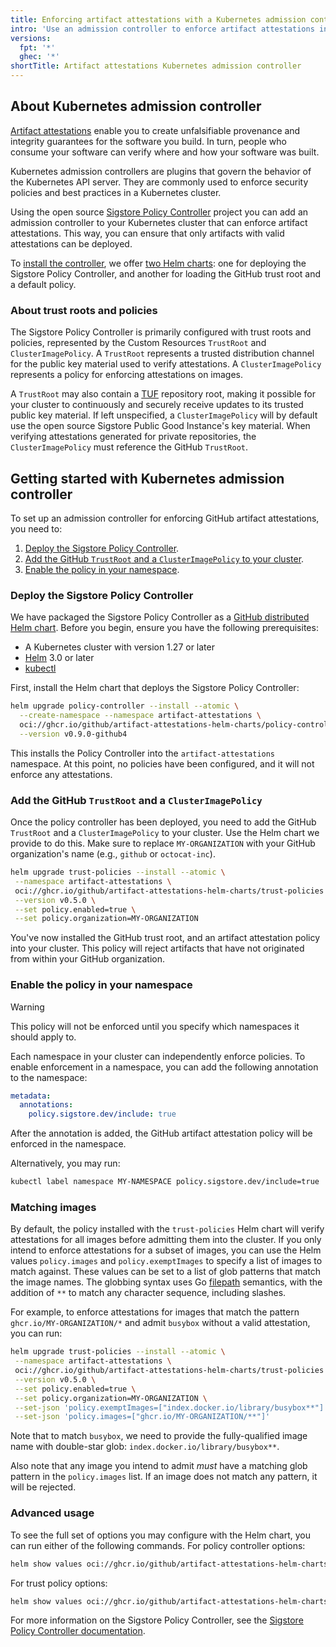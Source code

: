 ```yaml
---
title: Enforcing artifact attestations with a Kubernetes admission controller
intro: 'Use an admission controller to enforce artifact attestations in your Kubernetes cluster.'
versions:
  fpt: '*'
  ghec: '*'
shortTitle: Artifact attestations Kubernetes admission controller
---
```


## About Kubernetes admission controller

[Artifact attestations](/actions/security-guides/using-artifact-attestations-to-establish-provenance-for-builds) enable you to create unfalsifiable provenance and integrity guarantees for the software you build. In turn, people who consume your software can verify where and how your software was built.

Kubernetes admission controllers are plugins that govern the behavior of the Kubernetes API server. They are commonly used to enforce security policies and best practices in a Kubernetes cluster.

Using the open source [Sigstore Policy Controller](https://docs.sigstore.dev/policy-controller/overview/) project you can add an admission controller to your Kubernetes cluster that can enforce artifact attestations. This way, you can ensure that only artifacts with valid attestations can be deployed.

To [install the controller](#getting-started-with-kubernetes-admission-controller), we offer [two Helm charts](https://github.com/github/artifact-attestations-helm-charts): one for deploying the Sigstore Policy Controller, and another for loading the GitHub trust root and a default policy.

### About trust roots and policies

The Sigstore Policy Controller is primarily configured with trust roots and policies, represented by the Custom Resources `TrustRoot` and `ClusterImagePolicy`. A `TrustRoot` represents a trusted distribution channel for the public key material used to verify attestations. A `ClusterImagePolicy` represents a policy for enforcing attestations on images.

A `TrustRoot` may also contain a [TUF](https://theupdateframework.io/) repository root, making it possible for your cluster to continuously and securely receive updates to its trusted public key material. If left unspecified, a `ClusterImagePolicy` will by default use the open source Sigstore Public Good Instance's key material. When verifying attestations generated for private repositories, the `ClusterImagePolicy` must reference the GitHub `TrustRoot`.

## Getting started with Kubernetes admission controller

To set up an admission controller for enforcing GitHub artifact attestations, you need to:

1. [Deploy the Sigstore Policy Controller](#deploy-the-sigstore-policy-controller).
1. [Add the GitHub `TrustRoot` and a `ClusterImagePolicy` to your cluster](#add-the-github-trustroot-and-a-clusterimagepolicy).
1. [Enable the policy in your namespace](#enable-the-policy-in-your-namespace).

### Deploy the Sigstore Policy Controller

We have packaged the Sigstore Policy Controller as a [GitHub distributed Helm chart](https://github.com/github/artifact-attestations-helm-charts). Before you begin, ensure you have the following prerequisites:

* A Kubernetes cluster with version 1.27 or later
* [Helm](https://helm.sh/docs/intro/install/) 3.0 or later
* [kubectl](https://kubernetes.io/docs/tasks/tools/)

First, install the Helm chart that deploys the Sigstore Policy Controller:

```bash copy
helm upgrade policy-controller --install --atomic \
  --create-namespace --namespace artifact-attestations \
  oci://ghcr.io/github/artifact-attestations-helm-charts/policy-controller \
  --version v0.9.0-github4
```

This installs the Policy Controller into the `artifact-attestations` namespace. At this point, no policies have been configured, and it will not enforce any attestations.

### Add the GitHub `TrustRoot` and a `ClusterImagePolicy`

Once the policy controller has been deployed, you need to add the GitHub `TrustRoot` and a `ClusterImagePolicy` to your cluster. Use the Helm chart we provide to do this. Make sure to replace `MY-ORGANIZATION` with your GitHub organization's name (e.g., `github` or `octocat-inc`).

```bash copy
helm upgrade trust-policies --install --atomic \
 --namespace artifact-attestations \
 oci://ghcr.io/github/artifact-attestations-helm-charts/trust-policies \
 --version v0.5.0 \
 --set policy.enabled=true \
 --set policy.organization=MY-ORGANIZATION
```

You've now installed the GitHub trust root, and an artifact attestation policy into your cluster. This policy will reject artifacts that have not originated from within your GitHub organization.

### Enable the policy in your namespace

> [!WARNING]
> This policy will not be enforced until you specify which namespaces it should apply to.

Each namespace in your cluster can independently enforce policies. To enable enforcement in a namespace, you can add the following annotation to the namespace:

```yaml
metadata:
  annotations:
    policy.sigstore.dev/include: true
```

After the annotation is added, the GitHub artifact attestation policy will be enforced in the namespace.

Alternatively, you may run:

```bash copy
kubectl label namespace MY-NAMESPACE policy.sigstore.dev/include=true
```

### Matching images

By default, the policy installed with the `trust-policies` Helm chart will verify attestations for all images before admitting them into the cluster. If you only intend to enforce attestations for a subset of images, you can use the Helm values `policy.images` and `policy.exemptImages` to specify a list of images to match against. These values can be set to a list of glob patterns that match the image names. The globbing syntax uses Go [filepath](https://pkg.go.dev/path/filepath#Match) semantics, with the addition of `**` to match any character sequence, including slashes.

For example, to enforce attestations for images that match the pattern `ghcr.io/MY-ORGANIZATION/*` and admit `busybox` without a valid attestation, you can run:

```bash copy
helm upgrade trust-policies --install --atomic \
 --namespace artifact-attestations \
 oci://ghcr.io/github/artifact-attestations-helm-charts/trust-policies \
 --version v0.5.0 \
 --set policy.enabled=true \
 --set policy.organization=MY-ORGANIZATION \
 --set-json 'policy.exemptImages=["index.docker.io/library/busybox**"]' \
 --set-json 'policy.images=["ghcr.io/MY-ORGANIZATION/**"]'
 ```

Note that to match `busybox`, we need to provide the fully-qualified image name with double-star glob: `index.docker.io/library/busybox**`.

Also note that any image you intend to admit _must_ have a matching glob pattern in the `policy.images` list. If an image does not match any pattern, it will be rejected.

### Advanced usage

To see the full set of options you may configure with the Helm chart, you can run either of the following commands.
For policy controller options:

```bash copy
helm show values oci://ghcr.io/github/artifact-attestations-helm-charts/policy-controller --version v0.9.0-github4
```

For trust policy options:

```bash copy
helm show values oci://ghcr.io/github/artifact-attestations-helm-charts/trust-policies --version v0.5.0
```

For more information on the Sigstore Policy Controller, see the [Sigstore Policy Controller documentation](https://docs.sigstore.dev/policy-controller/overview/).
